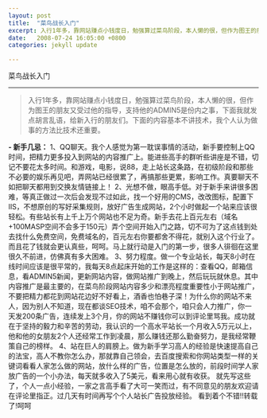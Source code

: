 ```yaml
---
layout: post
title:  "菜鸟战长入门"
excerpt: 入行1年多，靠网站赚点小钱度日，勉强算过菜鸟阶段，本人懒的很，但作为图王的朋友又受过他的指导，支持他的ADMIN5是份内之事，下面我就发点胡言乱语，给新入行的朋友们。下面的内容基本不讲技术，我个人认为做事的方法比技术还重要。
date:   2008-07-24 16:05:00 +0800
categories: jekyll update

---   
```

<!--markdown-->菜鸟战长入门
------

   

>入行1年多，靠网站赚点小钱度日，勉强算过菜鸟阶段，本人懒的很，但作为图王的朋友又受过他的指导，支持他的ADMIN5是份内之事，下面我就发点胡言乱语，给新入行的朋友们。下面的内容基本不讲技术，我个人认为做事的方法比技术还重要。



<!--more-->


 **- 新手几忌：**
1、QQ聊天。我个人感觉为第一耽误事情的活动，新手要控制上QQ时间，把精力更多投入到网站的内容推广上。能进些高手的群听些讲座是不错，切记不要花太多时间。和游戏，电影，说88，走上站长这条路，在初级阶段和那些不必要的娱乐再见吧，弄网站已经很累了，再搞那些更累，影响工作。真要聊天不如把聊天都用到交换友情链接上！
          2、光想不做，眼高手低。对于新手来讲很多困难，等真正做过一次后会发现不过如此，找一个好用的CMS，改改图标，配置下IIS，不想原创的写好采集规则，放好广告生成网站，2个小时做起一个站来应该很轻松。有些站长有上千上万个网站也不足为奇。新手去花上百元左右（域名+100MASP空间不会多于150元）弄个空间开始入门之路，切不可为了这点钱到处去找什么免费空间，免费域名的，百元左右你要都舍不得花，就别入这个行业了。而且花了钱就会更认真些，呵呵。马上就行动是入门的第一步，很多人徘徊在这里很久不前进，仿佛真有多大困难。
          3、努力程度。做一个专业站长，每天8小时在线时间应该是很平常的，我每天8点起床开始的工作是这样的：查看QQ，邮箱信息，看ADMIN5新闻，更新网站内容，做网站推广到晚上，然后玩玩就休息。其中内容推广是最主要的，在菜鸟阶段网站内容多少和漂亮程度重要性小于网站推广，不要把精力都花到网站花边好不好看上，酒香也怕巷子深！为什么你的网站不来人，因为别人不知道，现在都谈SEO技术，咱不会那个，咱只会人力推广，你一天发200条广告，连续发上3个月，你的网站不赚钱你可以到评论里骂我。成功就在于坚持的毅力和辛苦的劳动，我认识的一个高水平站长一个月收入5万元以上，他和他的女朋友2个人还经常工作到凌晨，那么赚钱还那么勤奋努力，是我经常鞭策自己的榜样。
          4、站在巨人的肩膀上。做为新手学习高人的经验是快速提高自己的法宝，高人不教你怎么办，那就靠自己领会，去百度搜索和你网站类型一样的关键词看看人家怎么做的网站，放什么样的广告，位置是怎么放的，前段时间学人家放广告的一个小办法，每天就多收入了5美元，看来用心就有收获。
          就先写这些了，个人一点小经验，一家之言高手看了大可一笑而过，有不同意见的朋友欢迎请在评论里指正。过几天有时间再写个个人站长广告投放经验。
    看到着个不错!!转载了!呵呵
